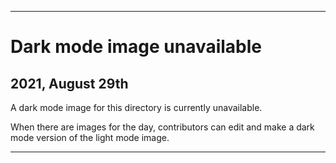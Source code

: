 
***

# Dark mode image unavailable

## 2021, August 29th

A dark mode image for this directory is currently unavailable.

When there are images for the day, contributors can edit and make a dark mode version of the light mode image.

***
